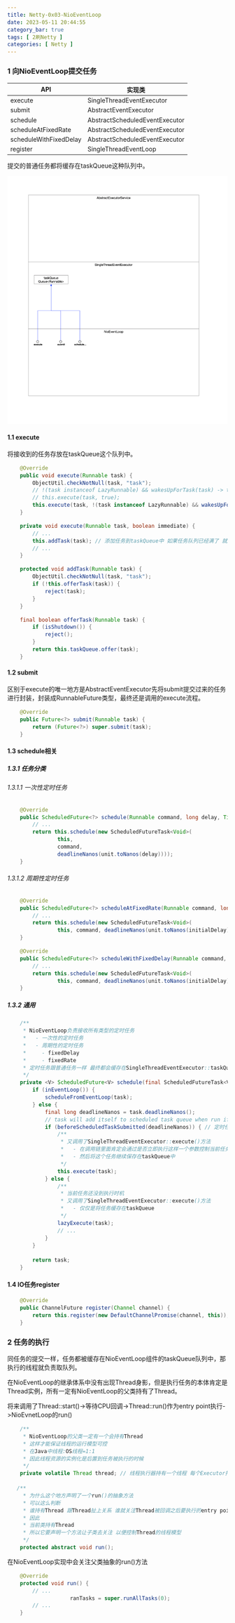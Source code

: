 ```yaml
---
title: Netty-0x03-NioEventLoop
date: 2023-05-11 20:44:55
category_bar: true
tags: [ 2刷Netty ]
categories: [ Netty ]
---
```


### 1 向NioEventLoop提交任务

| API                    | 实现类                         |
| ---------------------- | ------------------------------ |
| execute                | SingleThreadEventExecutor      |
| submit                 | AbstractEventExecutor          |
| schedule               | AbstractScheduledEventExecutor |
| scheduleAtFixedRate    | AbstractScheduledEventExecutor |
| scheduleWithFixedDelay | AbstractScheduledEventExecutor |
| register               | SingleThreadEventLoop          |

提交的普通任务都将缓存在taskQueue这种队列中。

![](Netty-0x03-NioEventLoop/image-20230511214707700.png)

#### 1.1 execute

将接收到的任务存放在taskQueue这个队列中。

```java
    @Override
    public void execute(Runnable task) {
        ObjectUtil.checkNotNull(task, "task");
        // !(task instanceof LazyRunnable) && wakesUpForTask(task) -> true
        // this.execute(task, true);
        this.execute(task, !(task instanceof LazyRunnable) && wakesUpForTask(task));
    }
```



```java
    private void execute(Runnable task, boolean immediate) {
        // ...
        this.addTask(task); // 添加任务到taskQueue中 如果任务队列已经满了 就触发拒绝策略(抛异常)
		// ...
    }
```



```java
    protected void addTask(Runnable task) {
        ObjectUtil.checkNotNull(task, "task");
        if (!this.offerTask(task)) {
            reject(task);
        }
    }
```



```java
    final boolean offerTask(Runnable task) {
        if (isShutdown()) {
            reject();
        }
        return this.taskQueue.offer(task);
    }
```

#### 1.2 submit

区别于execute的唯一地方是AbstractEventExecutor先将submit提交过来的任务进行封装，封装成RunnableFuture类型，最终还是调用的execute流程。

```java
    @Override
    public Future<?> submit(Runnable task) {
        return (Future<?>) super.submit(task);
    }
```

#### 1.3 schedule相关

##### 1.3.1 任务分类

###### 1.3.1.1 一次性定时任务

```java
    @Override
    public ScheduledFuture<?> schedule(Runnable command, long delay, TimeUnit unit) {
		// ...
        return this.schedule(new ScheduledFutureTask<Void>(
                this,
                command,
                deadlineNanos(unit.toNanos(delay))));
    }
```

###### 1.3.1.2 周期性定时任务

```java
    @Override
    public ScheduledFuture<?> scheduleAtFixedRate(Runnable command, long initialDelay, long period, TimeUnit unit) {
        // ...
        return this.schedule(new ScheduledFutureTask<Void>(
                this, command, deadlineNanos(unit.toNanos(initialDelay)), unit.toNanos(period)));
    }
```



```java
    @Override
    public ScheduledFuture<?> scheduleWithFixedDelay(Runnable command, long initialDelay, long delay, TimeUnit unit) {
        // ...
        return this.schedule(new ScheduledFutureTask<Void>(
                this, command, deadlineNanos(unit.toNanos(initialDelay)), -unit.toNanos(delay)));
    }
```

##### 1.3.2 通用

```java
    /**
     * NioEventLoop负责接收所有类型的定时任务
     *   - 一次性的定时任务
     *   - 周期性的定时任务
     *     - fixedDelay
     *     - fixedRate
     * 定时任务跟普通任务一样 最终都会缓存在SingleThreadEventExecutor::taskQueue中
     */
    private <V> ScheduledFuture<V> schedule(final ScheduledFutureTask<V> task) {
        if (inEventLoop()) {
            scheduleFromEventLoop(task);
        } else {
            final long deadlineNanos = task.deadlineNanos();
            // task will add itself to scheduled task queue when run if not expired
            if (beforeScheduledTaskSubmitted(deadlineNanos)) { // 定时任务期待被执行的时间已经过了 当前如果可以的话就立即执行这个任务一次
                /**
                 * 又调用了SingleThreadEventExecutor::execute()方法
                 *   - 在调用链里面肯定会通过是否立即执行这样一个参数控制当前任务先执行一次 但是NioEventLoop中的线程运行\阻塞控制权不在任务本体 主要控制者是Selector
                 *   - 然后将这个任务继续保存在taskQueue中
                 */
                this.execute(task);
            } else {
                /**
                 * 当前任务还没到执行时机
                 * 又调用了SingleThreadEventExecutor::execute()方法
                 *   - 仅仅是将任务缓存在taskQueue
                 */
                lazyExecute(task);
                // ...
            }
        }

        return task;
    }
```

#### 1.4 IO任务register

```java
    @Override
    public ChannelFuture register(Channel channel) {
        return this.register(new DefaultChannelPromise(channel, this)); // 实例化一个Promise 将当前channel带进到promise中去
    }
```

### 2 任务的执行

同任务的提交一样，任务都被缓存在NioEventLoop组件的taskQueue队列中，那执行的线程就负责取队列。

在NioEventLoop的继承体系中没有出现Thread身影，但是执行任务的本体肯定是Thread实例，所有一定有NioEventLoop的父类持有了Thread。

将来调用了Thread::start()->等待CPU回调->Thread::run()作为entry point执行->NioEvnetLoop的run()

```java
    /**
     * NioEventLoop的父类一定有一个会持有Thread
     * 这样才能保证线程的运行模型可控
     * 在Java中线程:OS线程=1:1
     * 因此线程资源的实例化是后置到任务被执行的时候
     */
    private volatile Thread thread; // 线程执行器持有一个线程 每个Executor持有一个线程(相当于有且只有一个线程的线程池)    

   /**
     * 为什么这个地方声明了一个run()的抽象方法
     * 可以这么判断
     * 谁持有Thread 跟Thread扯上关系 谁就关注Thread被回调之后要执行的entry point的方法
     * 因此
     * 当前类持有Thread
     * 所以它要声明一个方法让子类去关注 以便控制Thread的线程模型
     */
    protected abstract void run();
```



在NioEventLoop实现中会关注父类抽象的run()方法

```java
    @Override
    protected void run() {
        // ...
                    ranTasks = super.runAllTasks(0); 
        // ...
    }
```

